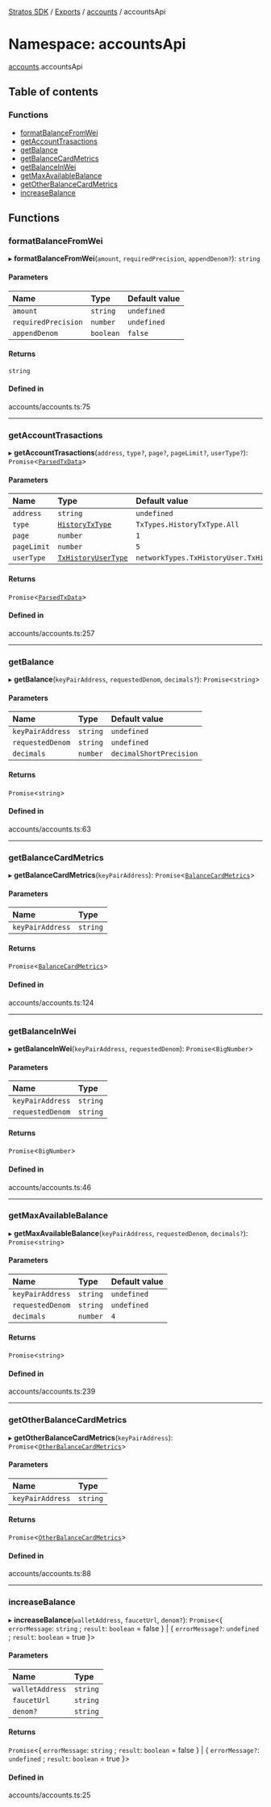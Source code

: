 [Stratos SDK](../README.md) / [Exports](../modules.md) / [accounts](accounts.md) / accountsApi

# Namespace: accountsApi

[accounts](accounts.md).accountsApi

## Table of contents

### Functions

- [formatBalanceFromWei](accounts.accountsApi.md#formatbalancefromwei)
- [getAccountTrasactions](accounts.accountsApi.md#getaccounttrasactions)
- [getBalance](accounts.accountsApi.md#getbalance)
- [getBalanceCardMetrics](accounts.accountsApi.md#getbalancecardmetrics)
- [getBalanceInWei](accounts.accountsApi.md#getbalanceinwei)
- [getMaxAvailableBalance](accounts.accountsApi.md#getmaxavailablebalance)
- [getOtherBalanceCardMetrics](accounts.accountsApi.md#getotherbalancecardmetrics)
- [increaseBalance](accounts.accountsApi.md#increasebalance)

## Functions

### formatBalanceFromWei

▸ **formatBalanceFromWei**(`amount`, `requiredPrecision`, `appendDenom?`): `string`

#### Parameters

| Name | Type | Default value |
| :------ | :------ | :------ |
| `amount` | `string` | `undefined` |
| `requiredPrecision` | `number` | `undefined` |
| `appendDenom` | `boolean` | `false` |

#### Returns

`string`

#### Defined in

accounts/accounts.ts:75

___

### getAccountTrasactions

▸ **getAccountTrasactions**(`address`, `type?`, `page?`, `pageLimit?`, `userType?`): `Promise`\<[`ParsedTxData`](../interfaces/transformerTypes.ParsedTxData.md)\>

#### Parameters

| Name | Type | Default value |
| :------ | :------ | :------ |
| `address` | `string` | `undefined` |
| `type` | [`HistoryTxType`](../enums/chain.transactions.chainTxTypes.HistoryTxType.md) | `TxTypes.HistoryTxType.All` |
| `page` | `number` | `1` |
| `pageLimit` | `number` | `5` |
| `userType` | [`TxHistoryUserType`](network.networkTypes.md#txhistoryusertype) | `networkTypes.TxHistoryUser.TxHistorySenderUser` |

#### Returns

`Promise`\<[`ParsedTxData`](../interfaces/transformerTypes.ParsedTxData.md)\>

#### Defined in

accounts/accounts.ts:257

___

### getBalance

▸ **getBalance**(`keyPairAddress`, `requestedDenom`, `decimals?`): `Promise`\<`string`\>

#### Parameters

| Name | Type | Default value |
| :------ | :------ | :------ |
| `keyPairAddress` | `string` | `undefined` |
| `requestedDenom` | `string` | `undefined` |
| `decimals` | `number` | `decimalShortPrecision` |

#### Returns

`Promise`\<`string`\>

#### Defined in

accounts/accounts.ts:63

___

### getBalanceCardMetrics

▸ **getBalanceCardMetrics**(`keyPairAddress`): `Promise`\<[`BalanceCardMetrics`](../interfaces/accounts.accountsTypes.BalanceCardMetrics.md)\>

#### Parameters

| Name | Type |
| :------ | :------ |
| `keyPairAddress` | `string` |

#### Returns

`Promise`\<[`BalanceCardMetrics`](../interfaces/accounts.accountsTypes.BalanceCardMetrics.md)\>

#### Defined in

accounts/accounts.ts:124

___

### getBalanceInWei

▸ **getBalanceInWei**(`keyPairAddress`, `requestedDenom`): `Promise`\<`BigNumber`\>

#### Parameters

| Name | Type |
| :------ | :------ |
| `keyPairAddress` | `string` |
| `requestedDenom` | `string` |

#### Returns

`Promise`\<`BigNumber`\>

#### Defined in

accounts/accounts.ts:46

___

### getMaxAvailableBalance

▸ **getMaxAvailableBalance**(`keyPairAddress`, `requestedDenom`, `decimals?`): `Promise`\<`string`\>

#### Parameters

| Name | Type | Default value |
| :------ | :------ | :------ |
| `keyPairAddress` | `string` | `undefined` |
| `requestedDenom` | `string` | `undefined` |
| `decimals` | `number` | `4` |

#### Returns

`Promise`\<`string`\>

#### Defined in

accounts/accounts.ts:239

___

### getOtherBalanceCardMetrics

▸ **getOtherBalanceCardMetrics**(`keyPairAddress`): `Promise`\<[`OtherBalanceCardMetrics`](../interfaces/accounts.accountsTypes.OtherBalanceCardMetrics.md)\>

#### Parameters

| Name | Type |
| :------ | :------ |
| `keyPairAddress` | `string` |

#### Returns

`Promise`\<[`OtherBalanceCardMetrics`](../interfaces/accounts.accountsTypes.OtherBalanceCardMetrics.md)\>

#### Defined in

accounts/accounts.ts:88

___

### increaseBalance

▸ **increaseBalance**(`walletAddress`, `faucetUrl`, `denom?`): `Promise`\<\{ `errorMessage`: `string` ; `result`: `boolean` = false } \| \{ `errorMessage?`: `undefined` ; `result`: `boolean` = true }\>

#### Parameters

| Name | Type |
| :------ | :------ |
| `walletAddress` | `string` |
| `faucetUrl` | `string` |
| `denom?` | `string` |

#### Returns

`Promise`\<\{ `errorMessage`: `string` ; `result`: `boolean` = false } \| \{ `errorMessage?`: `undefined` ; `result`: `boolean` = true }\>

#### Defined in

accounts/accounts.ts:25
